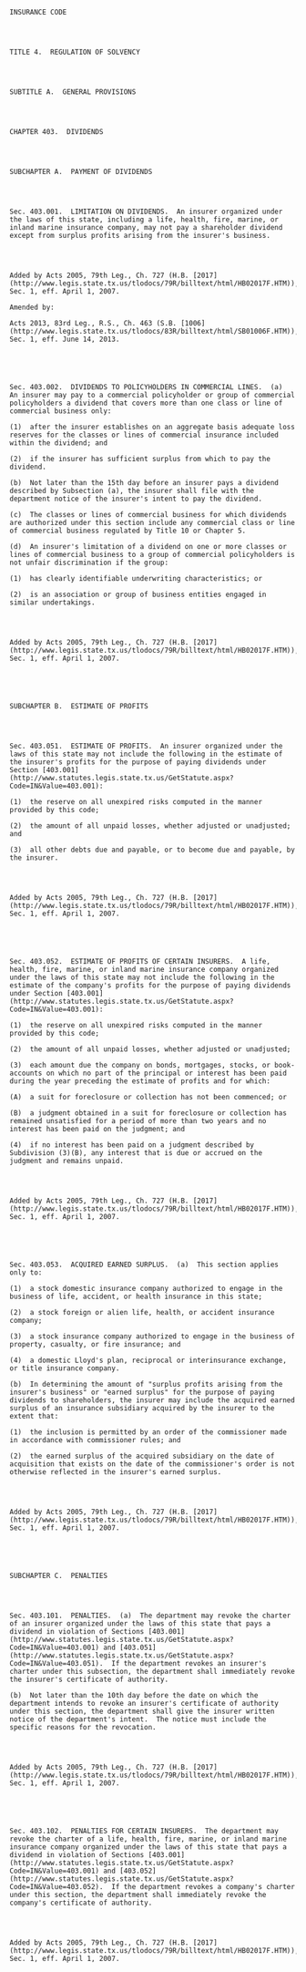 ﻿
    
    
    	
    					
    
    
    INSURANCE CODE
    
      
    
    
    TITLE 4.  REGULATION OF SOLVENCY
    
      
    
    
    SUBTITLE A.  GENERAL PROVISIONS
    
      
    
    
    CHAPTER 403.  DIVIDENDS
    
      
    
    
    SUBCHAPTER A.  PAYMENT OF DIVIDENDS
    
      
    
    
    Sec. 403.001.  LIMITATION ON DIVIDENDS.  An insurer organized under the laws of this state, including a life, health, fire, marine, or inland marine insurance company, may not pay a shareholder dividend except from surplus profits arising from the insurer's business.
    
    
    
    
    Added by Acts 2005, 79th Leg., Ch. 727 (H.B. [2017](http://www.legis.state.tx.us/tlodocs/79R/billtext/html/HB02017F.HTM)), Sec. 1, eff. April 1, 2007.
    
    Amended by: 
    
    Acts 2013, 83rd Leg., R.S., Ch. 463 (S.B. [1006](http://www.legis.state.tx.us/tlodocs/83R/billtext/html/SB01006F.HTM)), Sec. 1, eff. June 14, 2013.
    
    
    
    
    
    Sec. 403.002.  DIVIDENDS TO POLICYHOLDERS IN COMMERCIAL LINES.  (a)  An insurer may pay to a commercial policyholder or group of commercial policyholders a dividend that covers more than one class or line of commercial business only:
    
    (1)  after the insurer establishes on an aggregate basis adequate loss reserves for the classes or lines of commercial insurance included within the dividend; and
    
    (2)  if the insurer has sufficient surplus from which to pay the dividend.
    
    (b)  Not later than the 15th day before an insurer pays a dividend described by Subsection (a), the insurer shall file with the department notice of the insurer's intent to pay the dividend.
    
    (c)  The classes or lines of commercial business for which dividends are authorized under this section include any commercial class or line of commercial business regulated by Title 10 or Chapter 5.
    
    (d)  An insurer's limitation of a dividend on one or more classes or lines of commercial business to a group of commercial policyholders is not unfair discrimination if the group:
    
    (1)  has clearly identifiable underwriting characteristics; or
    
    (2)  is an association or group of business entities engaged in similar undertakings.
    
    
    
    
    Added by Acts 2005, 79th Leg., Ch. 727 (H.B. [2017](http://www.legis.state.tx.us/tlodocs/79R/billtext/html/HB02017F.HTM)), Sec. 1, eff. April 1, 2007.
    
    
    
    
    
    SUBCHAPTER B.  ESTIMATE OF PROFITS
    
      
    
    
    Sec. 403.051.  ESTIMATE OF PROFITS.  An insurer organized under the laws of this state may not include the following in the estimate of the insurer's profits for the purpose of paying dividends under Section [403.001](http://www.statutes.legis.state.tx.us/GetStatute.aspx?Code=IN&Value=403.001):
    
    (1)  the reserve on all unexpired risks computed in the manner provided by this code;
    
    (2)  the amount of all unpaid losses, whether adjusted or unadjusted; and
    
    (3)  all other debts due and payable, or to become due and payable, by the insurer.
    
    
    
    
    Added by Acts 2005, 79th Leg., Ch. 727 (H.B. [2017](http://www.legis.state.tx.us/tlodocs/79R/billtext/html/HB02017F.HTM)), Sec. 1, eff. April 1, 2007.
    
    
    
    
    
    Sec. 403.052.  ESTIMATE OF PROFITS OF CERTAIN INSURERS.  A life, health, fire, marine, or inland marine insurance company organized under the laws of this state may not include the following in the estimate of the company's profits for the purpose of paying dividends under Section [403.001](http://www.statutes.legis.state.tx.us/GetStatute.aspx?Code=IN&Value=403.001):
    
    (1)  the reserve on all unexpired risks computed in the manner provided by this code;
    
    (2)  the amount of all unpaid losses, whether adjusted or unadjusted;
    
    (3)  each amount due the company on bonds, mortgages, stocks, or book-accounts on which no part of the principal or interest has been paid during the year preceding the estimate of profits and for which:
    
    (A)  a suit for foreclosure or collection has not been commenced; or
    
    (B)  a judgment obtained in a suit for foreclosure or collection has remained unsatisfied for a period of more than two years and no interest has been paid on the judgment; and
    
    (4)  if no interest has been paid on a judgment described by Subdivision (3)(B), any interest that is due or accrued on the judgment and remains unpaid.
    
    
    
    
    Added by Acts 2005, 79th Leg., Ch. 727 (H.B. [2017](http://www.legis.state.tx.us/tlodocs/79R/billtext/html/HB02017F.HTM)), Sec. 1, eff. April 1, 2007.
    
    
    
    
    
    Sec. 403.053.  ACQUIRED EARNED SURPLUS.  (a)  This section applies only to:
    
    (1)  a stock domestic insurance company authorized to engage in the business of life, accident, or health insurance in this state;
    
    (2)  a stock foreign or alien life, health, or accident insurance company;
    
    (3)  a stock insurance company authorized to engage in the business of property, casualty, or fire insurance; and
    
    (4)  a domestic Lloyd's plan, reciprocal or interinsurance exchange, or title insurance company.
    
    (b)  In determining the amount of "surplus profits arising from the insurer's business" or "earned surplus" for the purpose of paying dividends to shareholders, the insurer may include the acquired earned surplus of an insurance subsidiary acquired by the insurer to the extent that:
    
    (1)  the inclusion is permitted by an order of the commissioner made in accordance with commissioner rules; and
    
    (2)  the earned surplus of the acquired subsidiary on the date of acquisition that exists on the date of the commissioner's order is not otherwise reflected in the insurer's earned surplus.
    
    
    
    
    Added by Acts 2005, 79th Leg., Ch. 727 (H.B. [2017](http://www.legis.state.tx.us/tlodocs/79R/billtext/html/HB02017F.HTM)), Sec. 1, eff. April 1, 2007.
    
    
    
    
    
    SUBCHAPTER C.  PENALTIES
    
      
    
    
    Sec. 403.101.  PENALTIES.  (a)  The department may revoke the charter of an insurer organized under the laws of this state that pays a dividend in violation of Sections [403.001](http://www.statutes.legis.state.tx.us/GetStatute.aspx?Code=IN&Value=403.001) and [403.051](http://www.statutes.legis.state.tx.us/GetStatute.aspx?Code=IN&Value=403.051).  If the department revokes an insurer's charter under this subsection, the department shall immediately revoke the insurer's certificate of authority.
    
    (b)  Not later than the 10th day before the date on which the department intends to revoke an insurer's certificate of authority under this section, the department shall give the insurer written notice of the department's intent.  The notice must include the specific reasons for the revocation.
    
    
    
    
    Added by Acts 2005, 79th Leg., Ch. 727 (H.B. [2017](http://www.legis.state.tx.us/tlodocs/79R/billtext/html/HB02017F.HTM)), Sec. 1, eff. April 1, 2007.
    
    
    
    
    
    Sec. 403.102.  PENALTIES FOR CERTAIN INSURERS.  The department may revoke the charter of a life, health, fire, marine, or inland marine insurance company organized under the laws of this state that pays a dividend in violation of Sections [403.001](http://www.statutes.legis.state.tx.us/GetStatute.aspx?Code=IN&Value=403.001) and [403.052](http://www.statutes.legis.state.tx.us/GetStatute.aspx?Code=IN&Value=403.052).  If the department revokes a company's charter under this section, the department shall immediately revoke the company's certificate of authority.
    
    
    
    
    Added by Acts 2005, 79th Leg., Ch. 727 (H.B. [2017](http://www.legis.state.tx.us/tlodocs/79R/billtext/html/HB02017F.HTM)), Sec. 1, eff. April 1, 2007.
    
    
    
    
    				
